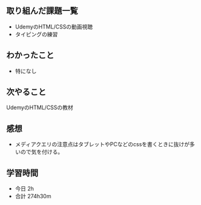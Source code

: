 ## 取り組んだ課題一覧
-  UdemyのHTML/CSSの動画視聴
- タイピングの練習
## わかったこと
- 特になし
## 次やること
UdemyのHTML/CSSの教材
## 感想
- メディアクエリの注意点はタブレットやPCなどのcssを書くときに抜けが多いので気を付ける。
## 学習時間
- 今日 2h
- 合計 274h30m